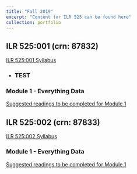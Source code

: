 ```yaml
---
title: "Fall 2019"
excerpt: "Content for ILR 525 can be found here"
collection: portfolio
---
```


## ILR 525:001 (crn: 87832) 

<a href="http://jamiefield.github.io/files/Fall2019_ILR525_001_Field_87832.docx?dl=0">ILR 525:001 Syllabus</a>
* ### TEST
### Module 1 - Everything Data
<a href="http://jamiefield.github.io/files/Module 1 Readings.zip?dl=0">Suggested readings to be completed for Module 1</a>

## ILR 525:002 (crn: 87833) 

<a href="http://jamiefield.github.io/files/Fall2019_ILR525_002_Field_87833.docx?dl=1">ILR 525:002 Syllabus</a>
### Module 1 - Everything Data
<a href="http://jamiefield.github.io/files/Module 1 Readings.zip?dl=0">Suggested readings to be completed for Module 1</a>

